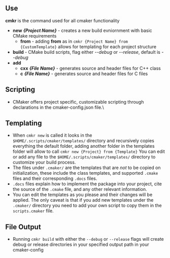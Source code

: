 ## Use
**cmkr** is the command used for all cmaker functionality
- **new** ***{Project Name}*** - creates a new build evniornment with basic CMake requirements
    - **from** - adding **from** as in ```cmkr {Project Name} from {CustomTemplate}``` allows for templating for each project structure
- **build** - CMake build scripts, flag either *--debug* or *--release*, default is *--debug*
- **add**
    - **cxx** ***{File Name}*** - generates source and header files for C++ class
    - **c** ***{File Name}*** - generates source and header files for C files

## Scripting
- CMaker offers project specific, customizable scripting through declarations in the cmaker-config.json file.\

## Templating
- When ```cmkr new``` is called it looks in the ```$HOME/.scripts/cmaker/templates/``` directory and recursively copies everything the default folder, adding another folder in the templates folder will allow to call ```cmkr new {Project} from {Template}``` You can edit or add any file to the ```$HOME/.scripts/cmaker/templates/``` directory to customize your build process.
- The files under ```.cmaker/``` are the templates that are *not* to be copied on initialization, these include the class templates, and supported ```.cmake``` files and their corresponding ```.docs``` files.
- ```.docs``` files explain how to implement the package into your project, cite the source of the ```.cmake``` file, and any other relevant information.
- You can edit the templates as you please and their changes will be applied. The only caveat is that if you add new templates under the ```.cmaker/``` directory you need to add your own script to copy them in the ```scripts.cmaker``` file.

## File Output
- Running ```cmkr build``` with either the ```--debug``` or ```--release``` flags will create debug or release directories in your specified output path in your cmaker-config
